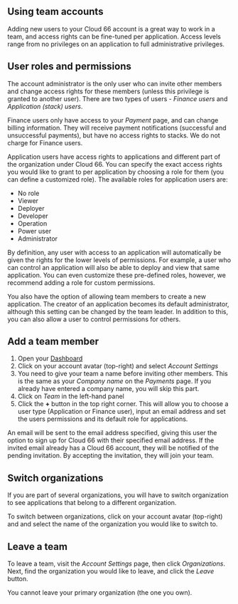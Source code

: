 
## Using team accounts

Adding new users to your Cloud 66 account is a great way to work in a team, and access rights can be fine-tuned per application. Access levels range from no privileges on an application to full administrative privileges.

## User roles and permissions

The account administrator is the only user who can invite other members and change access rights for these members (unless this privilege is granted to another user). There are two types of users - _Finance users_ and _Application (stack) users_.

Finance users only have access to your _Payment_ page, and can change billing information. They will receive payment notifications (successful and unsuccessful payments), but have no access rights to stacks. We do not charge for Finance users.

Application users have access rights to applications and different part of the organization under Cloud 66. You can specify the exact access rights you would like to grant to per application by choosing a role for them (you can define a customized role). The available roles for application users are:

- No role
- Viewer
- Deployer
- Developer
- Operation
- Power user
- Administrator

By definition, any user with access to an application will automatically be given the rights for the lower levels of permissions. For example, a user who can control an application will also be able to deploy and view that same application. You can even customize these pre-defined roles, however, we recommend adding a role for custom permissions.

You also have the option of allowing team members to create a new application. The creator of an application becomes its default administrator, although this setting can be changed by the team leader. In addition to this, you can also allow a user to control permissions for others.

## Add a team member


1. Open your [Dashboard](https://app.cloud66.com/dashboard)
2. Click on your account avatar (top-right) and select *Account Settings*
4. You need to give your team a name before inviting other members. This is the same as your _Company name_ on the _Payments_ page. If you already have entered a company name, you will skip this part.
5. Click on _Team_ in the left-hand panel
6. Click the **+** button in the top right corner. This will allow you to choose a user type (Application or Finance user), input an email address and set the users permissions and its default role for applications.

An email will be sent to the email address specified, giving this user the option to sign up for Cloud 66 with their specified email address. If the invited email already has a Cloud 66 account, they will be notified of the pending invitation. By accepting the invitation, they will join your team.

## Switch organizations

If you are part of several organizations, you will have to switch organization to see applications that belong to a different organization. 

To switch between organizations, click on your account avatar (top-right) and and select the name of the organization you would like to switch to.

## Leave a team

To leave a team, visit the _Account Settings_ page, then click _Organizations_. Next, find the organization you would like to leave, and click the _Leave_ button.

You cannot leave your primary organization (the one you own).

